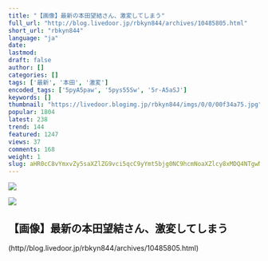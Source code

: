 ```yaml
---
title: "【画像】最新の本田望結さん、激変してしまう"
full_url: "http://blog.livedoor.jp/rbkyn844/archives/10485805.html"
short_url: "rbkyn844"
language: "ja"
date: 
lastmod: 
draft: false
author: []
categories: []
tags: ['最新', '本田', '激変']
encoded_tags: ['5pyA5paw', '5pys55Sw', '5r-A5aSJ']
keywords: []
thumbnail: "https://livedoor.blogimg.jp/rbkyn844/imgs/0/0/00f34a75.jpg"
popular: 1804
latest: 238
trend: 144
featured: 1247
views: 37
comments: 168
weight: 1
slug: aHR0cC8vYmxvZy5saXZlZG9vci5qcC9yYmt5bjg0NC9hcmNoaXZlcy8xMDQ4NTgwNS5odG1s
---
```


![](https://livedoor.blogimg.jp/rbkyn844/imgs/0/0/00f34a75.jpg)

<div><img src='http//blog.livedoor.jp/rbkyn844/ftp/sensei-fikergh.png'> <p class='article-title'> <h2 class='article-title'>【画像】最新の本田望結さん、激変してしまう</h2> </p> </div>

(http//blog.livedoor.jp/rbkyn844/archives/10485805.html)
